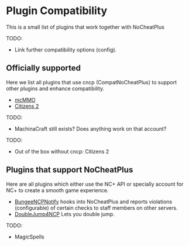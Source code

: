 # Plugin Compatibility
This is a small list of plugins that work together with NoCheatPlus

TODO:
* Link further compatibility options (config).


## Officially supported
Here we list all plugins that use cncp (CompatNoCheatPlus) to support other plugins and enhance compatibility.
* [mcMMO]
* [Citizens 2]

TODO:
* MachinaCraft still exists? Does anything work on that account?

TODO:
* Out of the box without cncp: Citizens 2

## Plugins that support NoCheatPlus
Here are all plugins which either use the NC+ API or specially account for NC+ to create a smooth game experience.
* [BungeeNCPNotify] hooks into NoCheatPlus and reports violations (configurable) of certain checks to staff members on other servers.
* [DoubleJump4NCP] Lets you double jump.

[mcMMO]:https://dev.bukkit.org/bukkit-plugins/mcmmo/
[Citizens 2]:https://dev.bukkit.org/bukkit-plugins/citizens/

[DoubleJump4NCP]:https://www.spigotmc.org/resources/doublejump4ncp.1519/
[BungeeNCPNotify]:https://dev.bukkit.org/bukkit-plugins/bungeencpnotify/

TODO:
* MagicSpells
